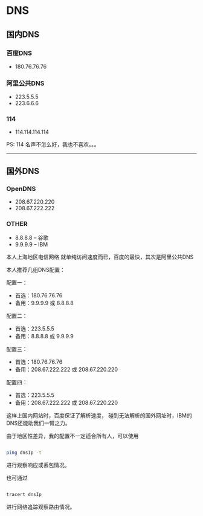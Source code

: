 # DNS

## 国内DNS

### 百度DNS

- 180.76.76.76 

### 阿里公共DNS

- 223.5.5.5
- 223.6.6.6

### 114

- 114.114.114.114 

PS: 114 名声不怎么好，我也不喜欢。。。

--- 

## 国外DNS

### OpenDNS

- 208.67.220.220
- 208.67.222.222

### OTHER

- 8.8.8.8 – 谷歌
- 9.9.9.9 – IBM 


本人上海地区电信网络
就单纯访问速度而已，百度的最快，其次是阿里公共DNS

本人推荐几组DNS配置：

配置一：
- 首选：180.76.76.76 
- 备用：9.9.9.9 或 8.8.8.8

配置二：
- 首选：223.5.5.5
- 备用：8.8.8.8 或 9.9.9.9

配置三：
- 首选：180.76.76.76 
- 备用：208.67.222.222 或 208.67.220.220

配置四：
- 首选：223.5.5.5
- 备用：208.67.222.222 或 208.67.220.220

这样上国内网站时，百度保证了解析速度，
碰到无法解析的国外网址时，IBM的DNS还能助我们一臂之力。

由于地区性差异，我的配置不一定适合所有人，可以使用

```bash

ping dnsIp -t

```

进行观察响应或丢包情况。

也可通过 

```bash

tracert dnsIp

```

进行网络追踪观察路由情况。
